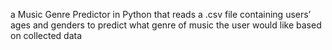 a Music Genre Predictor in Python that reads a .csv file containing users’ ages and genders to predict what genre of music the user would like based on collected data
